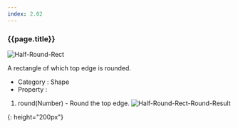 ```yaml
---
index: 2.02
---
```

### {{page.title}}
![Half-Round-Rect][half-round-rect-01]

A rectangle of which top edge is rounded.

- Category : Shape
- Property :
1. round(Number) - Round the top edge.
![Half-Round-Rect-Round-Result][half-round-rect-02]


[half-round-rect-01]: {{site.baseurl}}/assets/components/half-round-rect-01.png
{: height="200px"}

[half-round-rect-02]: {{site.baseurl}}/assets/components/half-round-rect-02.png
